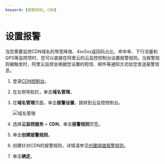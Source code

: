 ```yaml
---
keyword: [报警规则, CDN]
---
```


# 设置报警

当您需要监控CDN域名的带宽峰值、4xx5xx返回码占比、命中率、下行流量和QPS等监控项时，您可以直接在阿里云的云监控控制台设置报警规则。当报警规则被触发时，阿里云监控会根据您设置的短信、邮件等通知方式给您发送报警信息。

1.  登录[CDN控制台](https://cdn.console.aliyun.com)。

2.  在左侧导航栏，单击**域名管理**。

3.  在**域名管理**页面，单击**报警设置**，跳转到云监控控制台。

    ![域名管理](https://static-aliyun-doc.oss-accelerate.aliyuncs.com/assets/img/zh-CN/3464788951/p44264.png)

4.  选择**云监控服务** \> **CDN**，单击**报警规则**页签。

5.  单击**创建报警规则**。

6.  创建针对CDN的报警规则，详情请参见[创建阈值报警规则](/intl.zh-CN/报警服务/报警规则/创建阈值报警规则.md)。

7.  单击**确定**。


